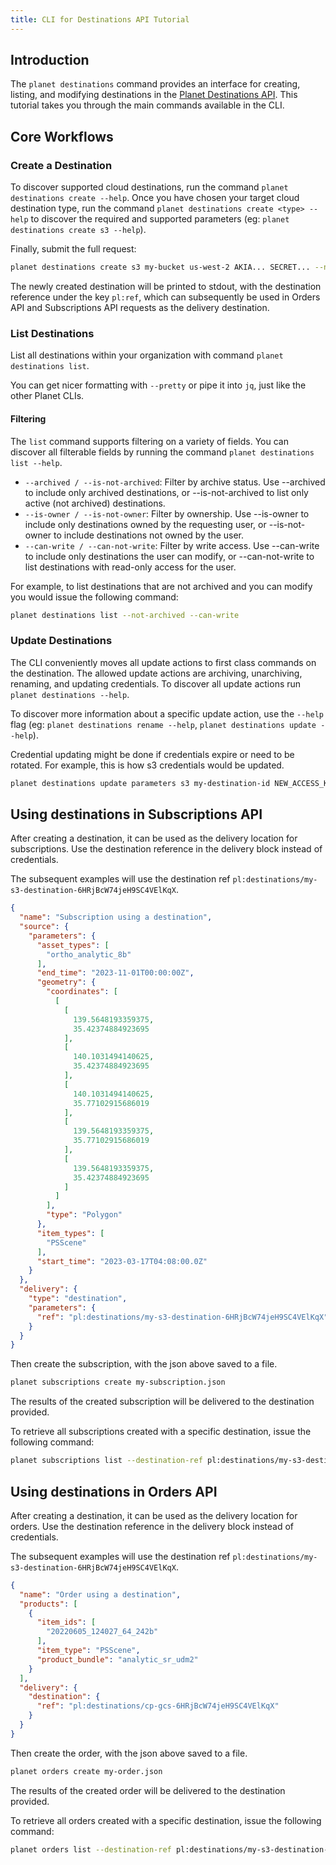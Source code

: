 ```yaml
---
title: CLI for Destinations API Tutorial
---
```


## Introduction
The `planet destinations` command provides an interface for creating, listing, and modifying destinations in the [Planet Destinations API](https://docs.planet.com/develop/apis/destinations/). This tutorial takes you through the main commands available in the CLI.

## Core Workflows

### Create a Destination
To discover supported cloud destinations, run the command `planet destinations create --help`. Once you have chosen your target cloud destination type, run the command `planet destinations create <type> --help` to discover the required and supported parameters (eg: `planet destinations create s3 --help`).

Finally, submit the full request:
```sh
planet destinations create s3 my-bucket us-west-2 AKIA... SECRET... --name my-s3-destination
```

The newly created destination will be printed to stdout, with the destination reference under the key `pl:ref`, which can subsequently be used in Orders API and Subscriptions API requests as the delivery destination.

### List Destinations
List all destinations within your organization with command `planet destinations list`.

You can get nicer formatting with `--pretty` or pipe it into `jq`, just like the other Planet CLIs.

#### Filtering
The `list` command supports filtering on a variety of fields. You can discover all filterable fields by running the command `planet destinations list --help`.

* `--archived / --is-not-archived`: Filter by archive status. Use --archived to include only archived destinations, or --is-not-archived to list only active (not archived) destinations.
* `--is-owner / --is-not-owner`: Filter by ownership. Use --is-owner to include only destinations owned by the requesting user, or --is-not-owner to include destinations not owned by the user.
* `--can-write / --can-not-write`: Filter by write access. Use --can-write to include only destinations the user can modify, or --can-not-write to list destinations with read-only access for the user.

For example, to list destinations that are not archived and you can modify you would issue the following command:
```sh
planet destinations list --not-archived --can-write
```

### Update Destinations
The CLI conveniently moves all update actions to first class commands on the destination. The allowed update actions are archiving, unarchiving, renaming, and updating credentials. To discover all update actions run `planet destinations --help`.

To discover more information about a specific update action, use the `--help` flag (eg: `planet destinations rename --help`, `planet destinations update --help`).

Credential updating might be done if credentials expire or need to be rotated. For example, this is how s3 credentials would be updated.
```sh
planet destinations update parameters s3 my-destination-id NEW_ACCESS_KEY NEW_SECRET_KEY
```

## Using destinations in Subscriptions API
After creating a destination, it can be used as the delivery location for subscriptions. Use the destination reference in the delivery block instead of credentials.

The subsequent examples will use the destination ref `pl:destinations/my-s3-destination-6HRjBcW74jeH9SC4VElKqX`.
```json
{
  "name": "Subscription using a destination",
  "source": {
    "parameters": {
      "asset_types": [
        "ortho_analytic_8b"
      ],
      "end_time": "2023-11-01T00:00:00Z",
      "geometry": {
        "coordinates": [
          [
            [
              139.5648193359375,
              35.42374884923695
            ],
            [
              140.1031494140625,
              35.42374884923695
            ],
            [
              140.1031494140625,
              35.77102915686019
            ],
            [
              139.5648193359375,
              35.77102915686019
            ],
            [
              139.5648193359375,
              35.42374884923695
            ]
          ]
        ],
        "type": "Polygon"
      },
      "item_types": [
        "PSScene"
      ],
      "start_time": "2023-03-17T04:08:00.0Z"
    }
  },
  "delivery": {
    "type": "destination",
    "parameters": {
      "ref": "pl:destinations/my-s3-destination-6HRjBcW74jeH9SC4VElKqX",
    }
  }
}
```

Then create the subscription, with the json above saved to a file.
```sh
planet subscriptions create my-subscription.json
```

The results of the created subscription will be delivered to the destination provided.

To retrieve all subscriptions created with a specific destination, issue the following command:
```sh
planet subscriptions list --destination-ref pl:destinations/my-s3-destination-6HRjBcW74jeH9SC4VElKqX
```

## Using destinations in Orders API
After creating a destination, it can be used as the delivery location for orders. Use the destination reference in the delivery block instead of credentials.

The subsequent examples will use the destination ref `pl:destinations/my-s3-destination-6HRjBcW74jeH9SC4VElKqX`.
```json
{
  "name": "Order using a destination",
  "products": [
    {
      "item_ids": [
        "20220605_124027_64_242b"
      ],
      "item_type": "PSScene",
      "product_bundle": "analytic_sr_udm2"
    }
  ],
  "delivery": {
    "destination": {
      "ref": "pl:destinations/cp-gcs-6HRjBcW74jeH9SC4VElKqX"
    }
  }
}
```

Then create the order, with the json above saved to a file.
```sh
planet orders create my-order.json
```

The results of the created order will be delivered to the destination provided.

To retrieve all orders created with a specific destination, issue the following command:
```sh
planet orders list --destination-ref pl:destinations/my-s3-destination-6HRjBcW74jeH9SC4VElKqX
```
